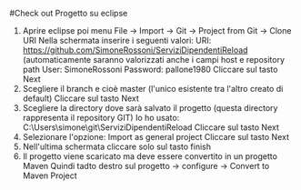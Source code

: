 #Check out Progetto su eclipse
  1) Aprire eclipse poi menu File -> Import -> Git -> Project from Git -> Clone URI
     Nella schermata inserire i seguenti valori:
     URI: https://github.com/SimoneRossoni/ServiziDipendentiReload (automaticamente saranno valorizzati anche i campi host e     repository path 
     User: SimoneRossoni
     Password: pallone1980
     Cliccare sul tasto Next
  2) Scegliere il branch e cioè master (l'unico esistente tra l'altro creato di default)
     Cliccare sul tasto Next
  3) Scegliere la directory dove sarà salvato il progetto (questa directory rappresenta il repository GIT)
     Io ho usato: C:\Users\simone\git\ServiziDipendentiReload
     Cliccare sul tasto Next
  4) Selezionare l'opzione: Import as general project
     Cliccare sul tasto Next
  5) Nell'ultima schermata cliccare solo sul tasto finish
  6) Il progetto viene scaricato ma deve essere convertito in un progetto Maven
     Quindi tadto destro sul progetto -> configure -> Convert to Maven Project
